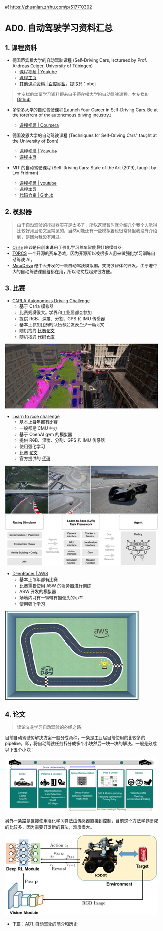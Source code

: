 #! https://zhuanlan.zhihu.com/p/517710302
# AD0. 自动驾驶学习资料汇总

## 1. 课程资料

- 德国蒂宾根大学的自动驾驶课程 (Self-Driving Cars, lectureed by Prof. Andreas Geiger, University of Tübingen)
  - [课程视频 | Youtube](https://www.youtube.com/playlist?list=PL05umP7R6ij321zzKXK6XCQXAaaYjQbzr)
  - [课程主页](https://uni-tuebingen.de/fakultaeten/mathematisch-naturwissenschaftliche-fakultaet/fachbereiche/informatik/lehrstuehle/autonomous-vision/lectures/self-driving-cars/)
  - [其他课程资料 | 百度网盘](https://pan.baidu.com/s/1sJshEJ7GC91vAscqzGULoQ)，提取码：xbej

> 本专栏的主要学习资料即来自于蒂宾根大学的自动驾驶课程，本专栏的 [Github](https://github.com/Alexbeast-CN/AD_study)

- 多伦多大学的自动驾驶课程(Launch Your Career in Self-Driving Cars. Be at the forefront of the autonomous driving industry.)
  - [课程视频 | Coursera](https://www.coursera.org/specializations/self-driving-cars)

- 德国波恩大学的自动驾驶课程 (Techniques for Self-Driving Cars" taught at the University of Bonn)
  - [课程视频 | Youtube](https://www.youtube.com/watch?v=EBFlmHqgezM&list=PLgnQpQtFTOGQo2Z_ogbonywTg8jxCI9pD)
  - [课程主页](https://www.ipb.uni-bonn.de/sdc-2020/)

- MIT 的自动驾驶课程 (Self-Driving Cars: State of the Art (2019), taught by Lex Fridman)
  - [课程视频 | youtube](https://www.youtube.com/playlist?list=PLrAXtmErZgOeY0lkVCIVafdGFOTi45amq)
  - [课程主页](https://deeplearning.mit.edu/)
  - [代码仓库 | Github](https://github.com/lexfridman/mit-deep-learning)

## 2. 模拟器

> 由于自动驾驶的模拟器实在是太多了，所以这里暂时就介绍几个我个人觉得比较好用且论文里常见的。当然可能还有一些模拟器也很常见但我没有介绍到，是因为我没有用过。

- [Carla](https://carla.org/) 应该是目前来说用于强化学习单车智能最好的模拟器。
- [TORCS](https://sourceforge.net/projects/torcs/) 一个开源的赛车游戏，因为开源所以被很多人用来做强化学习训练自动驾驶 AI。
- [MetaDrive](https://github.com/metadriverse/metadrive) 港中大开发的一款自动驾驶模拟器，支持多智体的开发。由于港中大的自动驾驶课题组都在用，所以论文找起来很方便。


## 3. 比赛

- [CARLA Autonomous Driving Challenge](https://leaderboard.carla.org/)
  - 基于 Carla 模拟器
  - 比赛规模很大。学界和工业届都会参加
  - 提供 RGB、深度、分割、GPS 和 IMU 传感器
  - 基本上参加比赛的队伍都会发表至少一篇论文
  - 随机找的 [比赛论文](https://www.sciencedirect.com/science/article/pii/S2352146521007699)
  - 随机找的 [代码仓库](https://github.com/bradyz/2020_CARLA_challenge)

![Carl Challenge](pics/carla_challenge_2020.jpg)

- [Learn to race challenge](https://www.aicrowd.com/challenges/learn-to-race-autonomous-racing-virtual-challenge)
  - 基本上每年都有比赛
  - 一般都是 CMU 主办
  - 基于 OpenAI gym 的模拟器
  - 提供 RGB、深度、分割、GPS 和 IMU 传感器
  - 使用强化学习
  - 比赛 [论文](https://learn-to-race.org/assets/papers/2103.11575.pdf)
  - 官方提供的 [代码](https://github.com/learn-to-race/l2r)

![Learn to race challenge Overview](pics/image_overview.png)
![System](pics/main_figure.png)

- [DeepRacer | AWS](https://student.deepracer.com/home)
  - 基本上每年都有比赛
  - 比赛需要使用 ASW 的服务器进行训练
  - ASW 开发的模拟器
  - 场地内只有一辆带有摄像头的小车
  - 使用强化学习

![DeepRacer](./pics/deepracer.png)

## 4. 论文

> 读论文是学习自动驾驶的必经之路。

目前自动驾驶的解决方案一般分成两种，一条是工业届目前使用的比较多的 pipeline，即，将自动驾驶任务拆分成多个小块然后一块一块的解决。一般是分成以下五个小块：

![Pipeline](./pics/taks.png)

另外一条路是直接使用强化学习算法由传感器直接到控制，目前这个方法学界研究的比较多，因为需要开发新的算法，难度很大。

![Reinforcement Learning](./pics/rl.png)

- 下篇：[AD1. 自动驾驶的简介和历史](https://zhuanlan.zhihu.com/p/518099071)
